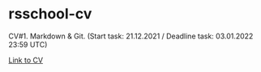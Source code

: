 # rsschool-cv
CV#1. Markdown &amp; Git. (Start task: 21.12.2021 / Deadline task: 03.01.2022 23:59 UTC)

[Link to CV](https://vovoka-path.github.io/rsschool-cv/cv)